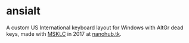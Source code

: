 # ansialt
A custom US International keyboard layout for Windows with AltGr dead keys,
made with [MSKLC](https://www.microsoft.com/en-us/download/details.aspx?id=102134) in 2017 at [nanohub.tk](http://nanohub.tk).
